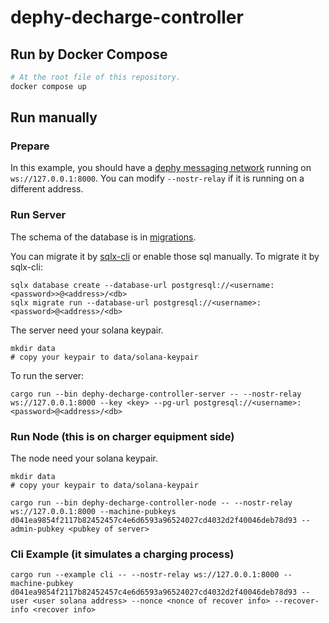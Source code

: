 # dephy-decharge-controller

## Run by Docker Compose

```bash
# At the root file of this repository.
docker compose up
```

## Run manually

### Prepare

In this example, you should have a [dephy messaging network](https://github.com/dephy-io/dephy-messaging-network-self-hosted/tree/main/dephy-messaging-network) running on `ws://127.0.0.1:8000`.
You can modify `--nostr-relay` if it is running on a different address.

### Run Server

The schema of the database is in [migrations](./migrations/).

You can migrate it by [sqlx-cli](https://crates.io/crates/sqlx-cli) or enable those sql manually. To migrate it by sqlx-cli:

```shell
sqlx database create --database-url postgresql://<username:<password>>@<address>/<db>
sqlx migrate run --database-url postgresql://<username>:<password>@<address>/<db>
```

The server need your solana keypair.

```shell
mkdir data
# copy your keypair to data/solana-keypair
```

To run the server:

```shell
cargo run --bin dephy-decharge-controller-server -- --nostr-relay ws://127.0.0.1:8000 --key <key> --pg-url postgresql://<username>:<password>@<address>/<db>
```

### Run Node (this is on charger equipment side)

The node need your solana keypair.

```shell
mkdir data
# copy your keypair to data/solana-keypair
```

```shell
cargo run --bin dephy-decharge-controller-node -- --nostr-relay ws://127.0.0.1:8000 --machine-pubkeys d041ea9854f2117b82452457c4e6d6593a96524027cd4032d2f40046deb78d93 --admin-pubkey <pubkey of server>
```

### Cli Example (it simulates a charging process)

```shell
cargo run --example cli -- --nostr-relay ws://127.0.0.1:8000 --machine-pubkey d041ea9854f2117b82452457c4e6d6593a96524027cd4032d2f40046deb78d93 --user <user solana address> --nonce <nonce of recover info> --recover-info <recover info>
```
